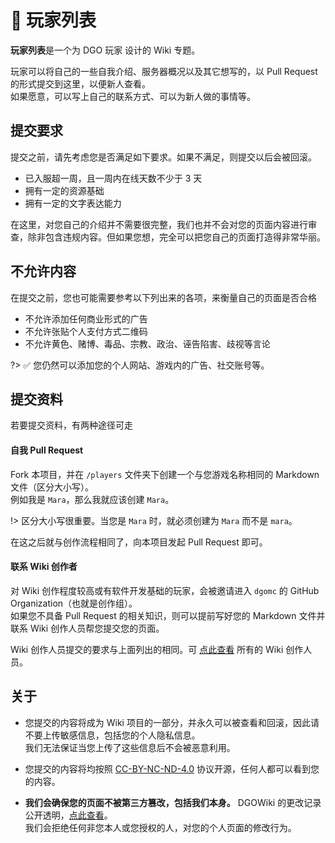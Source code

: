 <!-- community/players/list -->

# 🚶 玩家列表

**玩家列表**是一个为 DGO 玩家 设计的 Wiki 专题。

玩家可以将自己的一些自我介绍、服务器概况以及其它想写的，以 Pull Request 的形式提交到这里，以便新人查看。</br>
如果愿意，可以写上自己的联系方式、可以为新人做的事情等。

## 提交要求

提交之前，请先考虑您是否满足如下要求。如果不满足，则提交以后会被回滚。

- 已入服超一周，且一周内在线天数不少于 3 天
- 拥有一定的资源基础
- 拥有一定的文字表达能力

在这里，对您自己的介绍并不需要很完整，我们也并不会对您的页面内容进行审查，除非包含违规内容。但如果您想，完全可以把您自己的页面打造得非常华丽。

## 不允许内容

在提交之前，您也可能需要参考以下列出来的各项，来衡量自己的页面是否合格

- 不允许添加任何商业形式的广告
- 不允许张贴个人支付方式二维码
- 不允许黄色、赌博、毒品、宗教、政治、诬告陷害、歧视等言论

?> ✅ 您仍然可以添加您的个人网站、游戏内的广告、社交账号等。

## 提交资料

若要提交资料，有两种途径可走

#### 自我 Pull Request

Fork 本项目，并在 `/players` 文件夹下创建一个与您游戏名称相同的 Markdown 文件（区分大小写）。</br>
例如我是 `Mara`，那么我就应该创建 `Mara`。

!> 区分大小写很重要。当您是 `Mara` 时，就必须创建为 `Mara` 而不是 `mara`。

在这之后就与创作流程相同了，向本项目发起 Pull Request 即可。

#### 联系 Wiki 创作者

对 Wiki 创作程度较高或有软件开发基础的玩家，会被邀请进入 `dgomc` 的 GitHub Organization（也就是创作组）。</br>
如果您不具备 Pull Request 的相关知识，则可以提前写好您的 Markdown 文件并联系 Wiki 创作人员帮您提交您的页面。

Wiki 创作人员提交的要求与上面列出的相同。可 [点此查看](information/administratorsFunction?id=创作者) 所有的 Wiki 创作人员。

## 关于

- 您提交的内容将成为 Wiki 项目的一部分，并永久可以被查看和回滚，因此请不要上传敏感信息，包括您的个人隐私信息。</br>
  我们无法保证当您上传了这些信息后不会被恶意利用。
- 您提交的内容将均按照 [CC-BY-NC-ND-4.0](https://creativecommons.org/licenses/by-nc-nd/4.0/) 协议开源，任何人都可以看到您的内容。

- **我们会确保您的页面不被第三方篡改，包括我们本身。** DGOWiki 的更改记录公开透明，[点此查看]()。</br>
  我们会拒绝任何非您本人或您授权的人，对您的个人页面的修改行为。
